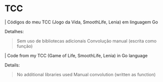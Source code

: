 # TCC
| Códigos do meu TCC (Jogo da Vida, SmoothLife, Lenia) em linguagem Go

Detalhes:
> Sem uso de bibliotecas adicionais
> Convolução manual (escrita como função)

| Code from my TCC (Game of Life, SmoothLife, Lenia) in Go language

Details:
> No additional libraries used
> Manual convolution (written as function)
